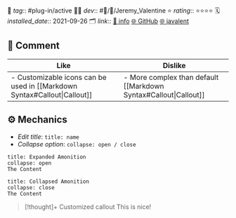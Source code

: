 🌈 *tag*:: #plug-in/active 
🧑‍💻 *dev*:: #👤/🔌/Jeremy_Valentine
⭐️ *rating*:: ⭐️⭐️⭐️⭐️
🗓 *installed_date*:: 2021-09-26
🗂 *link*:: [📑 info](obsidian://show-plugin?id=obsidian-admonition) [🌐 GitHub](https://github.com/valentine195/obsidian-admonition) [🌐 javalent](https://github.com/javalent)

## 💬 Comment 

| Like                                                                     | Dislike                                                          |
| ------------------------------------------------------------------------ | ---------------------------------------------------------------- |
| - Customizable icons can be used in [[Markdown Syntax#Callout\|Callout]] | - More complex than default [[Markdown Syntax#Callout\|Callout]] |

## ⚙️ Mechanics
- *Edit title*: `title: name`
- *Collapse option*: `collapse: open / close`

```ad-bookmark
title: Expanded Amonition 
collapse: open
The Content
```

```ad-bookmark
title: Collapsed Amonition
collapse: close
The Content
```

>[!thought]+  Customized callout
> This is nice!

